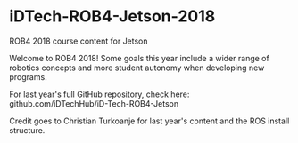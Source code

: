 # iDTech-ROB4-Jetson-2018
ROB4 2018 course content for Jetson

Welcome to ROB4 2018! Some goals this year include a wider range of robotics concepts and more student autonomy when developing new programs.

For last year's full GitHub repository, check here: github.com/iDTechHub/iD-Tech-ROB4-Jetson

Credit goes to Christian Turkoanje for last year's content and the ROS install structure.

